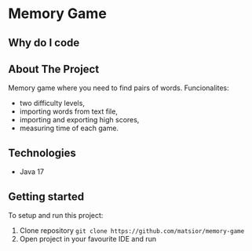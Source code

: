 # Memory Game

## Why do I code

## About The Project
Memory game where you need to find pairs of words. 
Funcionalites:
- two difficulty levels,
- importing words from text file,
- importing and exporting high scores,
- measuring time of each game.

## Technologies
* Java 17

## Getting started
To setup and run this project:
1. Clone repository `git clone https://github.com/matsior/memory-game`
2. Open project in your favourite IDE and run
